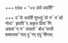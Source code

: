 +++
title = "०४ उपो अदर्शि"

+++
उ᳓पो अदर्शि शुन्ध्यु᳓वो न᳓ व᳓क्षो  
नोधा᳓ इवावि᳓र् अकृत प्रिया᳓णि  
अद्मस᳓न् न᳓ ससतो᳓ बोध᳓यन्ती  
शश्वत्तमा᳓गात् पु᳓नर् एयु᳓षीणाम्